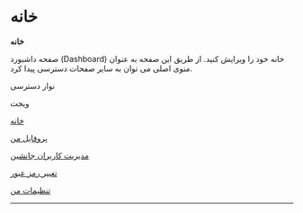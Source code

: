# خانه    

**خانه**

صفحه داشبورد (Dashboard) خانه خود را ویرایش کنید. از طریق این صفحه به عنوان منوی اصلی می توان به سایر صفحات دسترسی پیدا کرد.

نوار دسترسی

ویجت

[خانه](Home/Home.md)

[پروفایل من](Home/MyProfile.md)

[مدیریت کاربران جانشین](Home/Substitudeuser.md)

[تغییر رمز عبور](Home/ChangePassword.md)

[تنظیمات من](Home/MySetting.md)

* * *